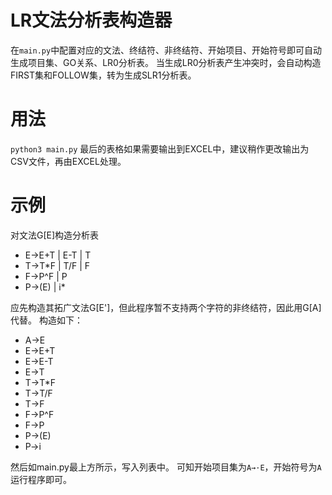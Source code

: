 # LR文法分析表构造器
在`main.py`中配置对应的文法、终结符、非终结符、开始项目、开始符号即可自动生成项目集、GO关系、LR0分析表。
当生成LR0分析表产生冲突时，会自动构造FIRST集和FOLLOW集，转为生成SLR1分析表。

# 用法
`python3 main.py`
最后的表格如果需要输出到EXCEL中，建议稍作更改输出为CSV文件，再由EXCEL处理。

# 示例
对文法G[E]构造分析表
- E→E+T | E-T | T
- T→T*F | T/F | F
- F→P^F | P
- P→(E) | i*

应先构造其拓广文法G[E']，但此程序暂不支持两个字符的非终结符，因此用G[A]代替。
构造如下：
- A→E
- E→E+T
- E→E-T
- E→T
- T→T*F
- T→T/F
- T→F
- F→P^F
- F→P
- P→(E)
- P→i

然后如main.py最上方所示，写入列表中。
可知开始项目集为`A→·E`，开始符号为`A`
运行程序即可。
